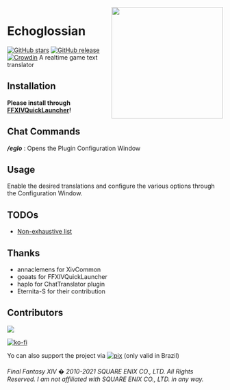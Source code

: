 <img src="https://github.com/lokinmodar/Echoglossian/raw/APIv4/images/logo.png" align="right" width="260px"/>

# Echoglossian
[![GitHub stars](https://badgen.net/github/stars/lokinmodar/Echoglossian)](https://GitHub.com/lokinmodar/Echoglossian/stargazers/)
[![GitHub release](https://img.shields.io/github/release/lokinmodar/Echoglossian.svg)](https://GitHub.com/lokinmodar/Echoglossian/releases/)
[![Crowdin](https://badges.crowdin.net/echoglossian/localized.svg)](https://crowdin.com)
A realtime game text translator

## Installation

**Please install through [FFXIVQuickLauncher](https://github.com/goatcorp/FFXIVQuickLauncher)!**

## Chat Commands
 
***/eglo*** : Opens the Plugin Configuration Window

## Usage

Enable the desired translations and configure the various options through the Configuration Window.

## TODOs

  - [Non-exhaustive list](https://github.com/lokinmodar/Echoglossian/projects/1)

## Thanks
- annaclemens for XivCommon
- goaats for FFXIVQuickLauncher
- haplo for ChatTranslator plugin
- Eternita-S for their contribution


## Contributors


<a href="https://github.com/lokinmodar/Echoglossian/graphs/contributors">
  <img src="https://contrib.rocks/image?repo=lokinmodar/Echoglossian" />
</a>






[![ko-fi](https://ko-fi.com/img/githubbutton_sm.svg)](https://ko-fi.com/J3J35HJVY) 

Yo can also support the project via [![pix](https://github.com/lokinmodar/Echoglossian/raw/APIv4/images/pixlogo.png)](https://github.com/lokinmodar/Echoglossian/raw/APIv4/images/pix.png) (only valid in Brazil)
###### Final Fantasy XIV � 2010-2021 SQUARE ENIX CO., LTD. All Rights Reserved. I am not affiliated with SQUARE ENIX CO., LTD. in any way.



